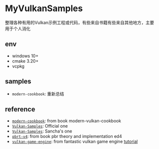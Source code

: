 # MyVulkanSamples

整理各种有用的Vulkan示例工程或代码，有些来自书籍有些来自其他地方，主要用于个人消化

## env

- windows 10+
- cmake 3.20+
- vcpkg

## samples

- `modern-cookbook`: 重新总结

## reference

- [`modern-cookbook`](https://github.com/PacktPublishing/The-Modern-Vulkan-Cookbook): from book modern-vulkan-cookbook
- [`Vulkan-Samples`](https://github.com/KhronosGroup/Vulkan-Samples): Official one
- [`Vulkan-Samples`](https://github.com/SaschaWillems/Vulkan): Sancha's one
- [`pbrt-v4`](https://github.com/mmp/pbrt-v4): from book pbr theory and implementation ed4
- [`vulkan-game-engine`](https://github.com/blurrypiano/littleVulkanEngine): from fantastic vulkan game engine [tutorial](https://www.youtube.com/watch?v=Y9U9IE0gVHA)
